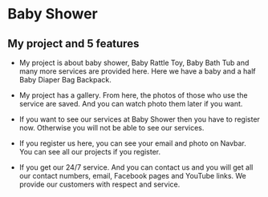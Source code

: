 # Baby Shower

## My project and 5 features

- My project is about baby shower, Baby Rattle Toy, Baby Bath Tub and many more services are provided here. Here we have a baby and a half Baby Diaper Bag Backpack.

- My project has a gallery. From here, the photos of those who use the service are saved. And you can watch photo them later if you want.

- If you want to see our services at Baby Shower then you have to register now. Otherwise you will not be able to see our services.

- If you register us here, you can see your email and photo on Navbar. You can see all our projects if you register.

- If you get our 24/7 service. And you can contact us and you will get all our contact numbers, email, Facebook pages and YouTube links. We provide our customers with respect and service.
